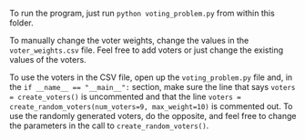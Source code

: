 To run the program, just run `python voting_problem.py` from within this folder.

To manually change the voter weights, change the values in the `voter_weights.csv` file.  Feel free to add voters or
just change the existing values of the voters.

To use the voters in the CSV file, open up the `voting_problem.py` file and, in the `if __name__ == "__main__":`
section, make sure the line that says `voters = create_voters()` is uncommented and that the line
`voters = create_random_voters(num_voters=9, max_weight=10)` is commented out.  To use the randomly generated voters, do
the opposite, and feel free to change the parameters in the call to `create_random_voters()`.
